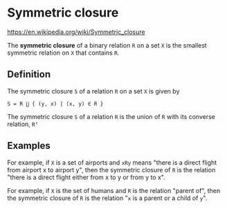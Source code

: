 # Symmetric closure

https://en.wikipedia.org/wiki/Symmetric_closure

The **symmetric closure** of a binary relation `R` on a set `X` is the smallest symmetric relation on `X` that contains `R`.

## Definition

The symmetric closure `S` of a relation `R` on a set `X` is given by

`S = R ⋃ { (y, x) | (x, y) ∈ R }`

The symmetric closure `S` of a relation `R` 
is the union of `R` with its converse relation, `Rᵀ`

## Examples

For example, if `X` is a set of airports 
and `xRy` means "there is a direct flight from airport x to airport y", 
then the symmetric closure of `R` 
is the relation "there is a direct flight either from x to y or from y to x".

For example, if `X` is the set of humans 
and `R` is the relation "parent of", 
then the symmetric closure of `R` 
is the relation "`x` is a parent or a child of `y`".
